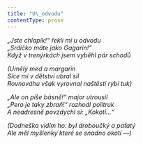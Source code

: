 ```yaml
---
title: "U\_odvodu"
contentType: prose
---
```


<section>

_„Jste chlapík!“ řekli mi u odvodu  
„Srdíčko máte jako Gagarin!“  
Když v trenýrkách jsem vyběhl pár schodů_

</section>

<section>

_(Umělý med a margarin  
Sice mi v dětství ubral sil  
Rovnováhu však vyrovnal naštěstí rybí tuk)_

</section>

<section>

_„Ale on píše básně!“ major utrousil  
„Pero je taky zbraň!“ rozhodl politruk  
A neadresně povzdychl si: „Kokoti…“_

</section>

<section>

_(Dodneška vidím ho: byl droboučký a paťatý  
Ale měl myšlenky které se snadno okotí —)_

</section>
